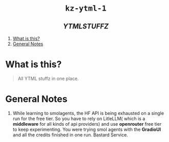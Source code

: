 <h1 align="center"><code> kz-ytml-1 </code></h1>
<h2 align="center"><i> YTMLSTUFFZ </i></h2>

1. [What is this?](#what-is-this)
2. [General Notes](#general-notes)

# What is this?

> All YTML stuffz in one place.

# General Notes

1. While learning to smolagents, the HF API is being exhausted on a single run for the free tier. So you have to rely on LitleLLM( which is a **middleware** for all kinds of api providers) and use **openrouter** free tier to keep experimenting. You were trying smol agents with the **GradioUI** and all the credits finished in one run. Bastard Service.
